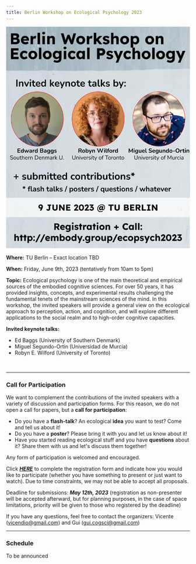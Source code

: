 ```yaml
---
title: Berlin Workshop on Ecological Psychology 2023
---
```



<img width="750" src="/ecopsych2023-poster.jpg" title="Berlin Workshop on Ecological Psychology: June 8, 2023" alt="Berlin Workshop on Ecological Psychology: June 8, 2023"/> 
 
 
**Where:** TU Berlin – Exact location TBD
 
**When:** Friday, June 9th, 2023  (tentatively from 10am to 5pm)

**Topic:** 
Ecological psychology is one of the main theoretical and empirical sources of the embodied cognitive sciences. For over 50 years, it has provided insights, concepts, and experimental results challenging the fundamental tenets of the mainstream sciences of the mind. In this workshop, the invited speakers will provide a general view on the ecological approach to perception, action, and cognition, and will explore different applications to the social realm and to high-order cognitive capacities.

**Invited keynote talks:**             
- Ed Baggs (University of Southern Denmark)
- Miguel Segundo-Ortin (Universidad de Murcia)
- Robyn E. Wilford (University of Toronto)
<br>

---

### Call for Participation

We want to complement the contributions of the invited speakers with a variety of discussion and participation forms. For this reason, we do not open a call for papers, but a **call for participation**:
 
- Do you have a **flash-talk**? An ecological **idea** you want to test? Come and tell us about it!
- Do you have a **poster**? Please bring it with you and let us know about it!   
- Have you started reading ecological stuff and you have **questions** about it? Share them with us and let's discuss them together!
 
Any form of participation is welcomed and encouraged. 

Click [**_HERE_**](https://forms.gle/HXW7yiA5KCVPquuH9) to complete the registration form and indicate how you would like to participate (whether you have something to present or just want to watch). Due to time constraints, we may not be able to accept all proposals.  

Deadline for submissions: _**May 12th, 2023**_ (registration as non-presenter will be accepted afterward, but for planning purposes, in the case of space limitations, priority will be given to those who registered by the deadline)

If you have any questions, feel free to contact the organizers: Vicente (vicendio@gmail.com) and Gui (gui.cogsci@gmail.com)


---

### Schedule

To be announced
